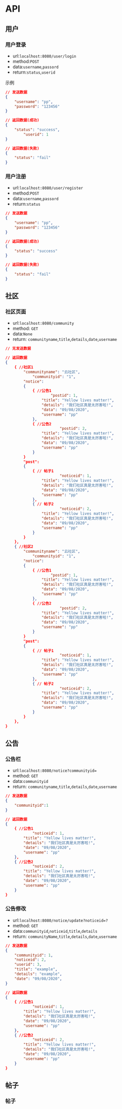 # API

## 用户

### 用户登录

- url:`localhost:8080/user/login`
- method:`POST`
- data:`username`,`passord`
- return:`status`,`userid`

示例

```json
// 发送数据
{
	"username": "pp",
	"password": "123456"
}

// 返回数据(成功)
{
	"status": "success",
    	"userid": 1
}

// 返回数据(失败)
{
	"status": "fail"
}
```



### 用户注册

- url:`localhost:8080/user/register`
- method:`POST`
- data:`username`,`passord`
- return:`status`

```json
// 发送数据
{
	"username": "pp",
	"password": "123456"
}

// 返回数据(成功)
{
	"status": "success"
}

// 返回数据(失败)
{
	"status": "fail"
}
```



## 社区

### 社区页面

- url:`localhost:8080/community`
- method: `GET`
- data:`None`
- return: `communityname`,`title`,`details`,`date`,`username`

```json
// 无发送数据

// 返回数据
{
	{ //社区1
		"communityname": "云社区",
    		"communityid": "1",
		"notice": 
		{
			{ //公告1
    				"postid": 1,
				"title": "Yellow lives matter!",
				"details": "我们社区真是太厉害啦!",
				"data": "09/08/2020",
				"username": "pp"
			},
			{ //公告2
                		"postid": 2,
				"title": "Yellow lives matter!",
				"details": "我们社区真是太厉害啦!",
				"data": "09/08/2020",
				"username": "pp"
			}
		}
		"post": 
		{
			{ // 帖子1
	            		"noticeid": 1,
				"title": "Yellow lives matter!",
				"details": "我们社区真是太厉害啦!",
				"data": "09/08/2020",
				"username": "pp"
			},
			{ // 帖子2
                		"noticeid": 2,
				"title": "Yellow lives matter!",
				"details": "我们社区真是太厉害啦!",
				"data": "09/08/2020",
				"username": "pp"
			}
		}
	},
	{ //社区2
		"communityname": "云社区",
    		"communityid": "1",
		"notice": 
		{
			{ //公告1
    				"postid": 1,
				"title": "Yellow lives matter!",
				"details": "我们社区真是太厉害啦!",
				"data": "09/08/2020",
				"username": "pp"
			},
			{ //公告2
                		"postid": 2,
				"title": "Yellow lives matter!",
				"details": "我们社区真是太厉害啦!",
				"data": "09/08/2020",
				"username": "pp"
			}
		}
		"post": 
		{
			{ // 帖子1
	            		"noticeid": 1,
				"title": "Yellow lives matter!",
				"details": "我们社区真是太厉害啦!",
				"data": "09/08/2020",
				"username": "pp"
			},
			{ // 帖子2
                		"noticeid": 2,
				"title": "Yellow lives matter!",
				"details": "我们社区真是太厉害啦!",
				"data": "09/08/2020",
				"username": "pp"
			}
		}
	},
}
```



## 公告

### 公告栏

- url:`localhost:8080/notice?communityid=`
- method: `GET`
- data:`communityid`
- return: `communityname`,`title`,`details`,`date`,`username`

```json
// 发送数据
{
    "communityid":1
}

// 返回数据
{
	{ //公告1
    		"noticeid": 1,
		"title": "Yellow lives matter!",
		"details": "我们社区真是太厉害啦!",
		"date": "09/08/2020",
		"username": "pp"
	},
	{ //公告2
        	"noticeid": 2,
		"title": "Yellow lives matter!",
		"details": "我们社区真是太厉害啦!",
		"date": "09/08/2020",
		"username": "pp"
	}
}
```



### 公告修改

- url:`localhost:8080/notice/update?noticeid=?`
- method: `GET`
- data:`communityid`,`noticeid`,`title`,`details`
- return: `communityName`,`title`,`details`,`date`,`username`

```json
// 发送数据
{
    "communityid": 1,
    "noticeid": 2,
    "userid": 3,
    "title": "example",
    "details": "example",
    "date": "09/08/2020",
}

// 返回数据
{
	{ //公告1
    		"noticeid": 1,
		"title": "Yellow lives matter!",
		"details": "我们社区真是太厉害啦!",
		"date": "09/08/2020",
		"username": "pp"
	},
	{ //公告2
        	"noticeid": 2,
		"title": "Yellow lives matter!",
		"details": "我们社区真是太厉害啦!",
		"date": "09/08/2020",
		"username": "pp"
	}
}
```



## 帖子

### 帖子

